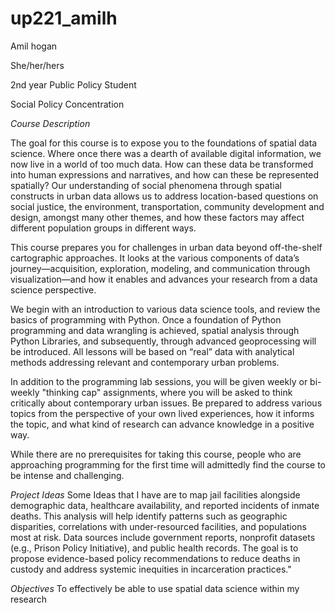 # up221_amilh
Amil hogan

She/her/hers

2nd year Public Policy Student

Social Policy Concentration

*Course Description*

The goal for this course is to expose you to the foundations of spatial data science. Where once there was a dearth of available digital information, we now live in a world of too much data. How can these data be transformed into human expressions and narratives, and how can these be represented spatially? Our understanding of social phenomena through spatial constructs in urban data allows us to address location-based questions on social justice, the environment, transportation, community development and design, amongst many other themes, and how these factors may affect different population groups in different ways.

This course prepares you for challenges in urban data beyond off-the-shelf cartographic approaches. It looks at the various components of data’s journey—acquisition, exploration, modeling, and communication through visualization—and how it enables and advances your research from a data science perspective.

We begin with an introduction to various data science tools, and review the basics of programming with Python. Once a foundation of Python programming and data wrangling is achieved, spatial analysis through Python Libraries, and subsequently, through advanced geoprocessing will be introduced. All lessons will be based on “real” data with analytical methods addressing relevant and contemporary urban problems.

In addition to the programming lab sessions, you will be given weekly or bi-weekly "thinking cap" assignments, where you will be asked to think critically about contemporary urban issues. Be prepared to address various topics from the perspective of your own lived experiences, how it informs the topic, and what kind of research can advance knowledge in a positive way.

While there are no prerequisites for taking this course, people who are approaching programming for the first time will admittedly find the course to be intense and challenging.

*Project Ideas*
Some Ideas that I have are to map jail facilities alongside demographic data, healthcare availability, and reported incidents of inmate deaths. This analysis will help identify patterns such as geographic disparities, correlations with under-resourced facilities, and populations most at risk. Data sources include government reports, nonprofit datasets (e.g., Prison Policy Initiative), and public health records. The goal is to propose evidence-based policy recommendations to reduce deaths in custody and address systemic inequities in incarceration practices."

*Objectives*
To effectively be able to use spatial data science within my research
